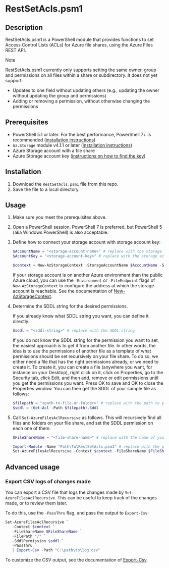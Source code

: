 # RestSetAcls.psm1

## Description

RestSetAcls.psm1 is a PowerShell module that provides functions to set Access Control Lists (ACLs) for Azure file shares, using the Azure Files REST API.

> [!NOTE]  
> RestSetAcls.psm1 currently only supports setting the same owner, group and permissions on all files within a share or subdirectory.
> It does not yet support:
>
> - Updates to one field without updating others (e.g., updating the owner without updating the group and permissions)
> - Adding or removing a permission, without otherwise changing the permissions

## Prerequisites

- PowerShell 5.1 or later. For the best performance, PowerShell 7+ is recommended ([installation instructions](https://learn.microsoft.com/en-us/powershell/scripting/install/installing-powershell))
- `Az.Storage` module v4.1.1 or later ([installation instructions](https://learn.microsoft.com/en-us/powershell/azure/install-azure-powershell))
- Azure Storage account with a file share
- Azure Storage account key ([instructions on how to find the key](https://learn.microsoft.com/en-us/azure/storage/common/storage-account-keys-manage?tabs=azure-portal#view-account-access-keys))

## Installation

1. Download the `RestSetAcls.psm1` file from this repo.
1. Save the file to a local directory.

## Usage

1. Make sure you meet the prerequisites above.
1. Open a PowerShell session. PowerShell 7 is preferred, but PowerShell 5 (aka Windows PowerShell) is also acceptable.
1. Define how to connect your storage account with storage account key:

   ```powershell
   $AccountName = "<storage-account-name>" # replace with the storage account name
   $AccountKey = "<storage-account-key>" # replace with the storage account key

   $context = New-AzStorageContext -StorageAccountName $AccountName -StorageAccountKey $AccountKey
   ```

   If your storage account is on another Azure environment than the public Azure cloud, you can use the `-Environment` or `-FileEndpoint` flags of `New-AzStorageContext` to configure the address at which the storage account is reachable. See the documentation of [New-AzStorageContext](https://learn.microsoft.com/en-us/powershell/module/az.storage/new-azstoragecontext).
   
1. Determine the SDDL string for the desired permissions.

   If you already know what SDDL string you want, you can define it directly:

   ```powershell
   $sddl = "<sddl-string>" # replace with the SDDL string
   ```

   If you do not know the SDDL string for the permission you want to set, the easiest approach is to get it from another file. In other words, the idea is to use the permissions of another file as a template of what permissions should be set recursively on your file share. To do so, we either need a file that has the right permissions already, or we need to create it. To create it, you can create a file (anywhere you want, for instance on your Desktop), right click on it, click on Properties, go to the Security tab, click Edit, and then add, remove or edit permissions until you get the permissions you want. Press OK to save and OK to close the Properties window. You can then get the SDDL of your sample file as follows:

   ```powershell
   $filepath = "<path-to-file-or-folder>" # replace with the path to your file or folder
   $sddl = (Get-Acl -Path $filepath).Sddl
   ```
   
1. Call `Set-AzureFilesAclRecursive` as follows. This will recursively find all files and folders on your file share, and set the SDDL permission on each one of them.

   ```powershell
   $FileShareName = "<file-share-name>" # replace with the name of your file share
   
   Import-Module -Name "Path\To\RestSetAcls.psm1" # replace with the path to the downloaded RestSetAcls.psm1 file
   Set-AzureFilesAclRecursive -Context $context -FileShareName $FileShareName -FilePath "/" -SddlPermission $sddl
   ```

## Advanced usage

### Export CSV logs of changes made

You can export a CSV file that logs the changes made by `Set-AzureFilesAclRecursive`. This can be useful to keep track of the changes made, or to review them later.

To do this, use the `-PassThru` flag, and pass the output to `Export-Csv`:

```powershell
Set-AzureFilesAclRecursive `
   -Context $context `
   -FileShareName $FileShareName `
   -FilePath "/" `
   -SddlPermission $sddl `
   -PassThru `
   | Export-Csv -Path "C:\path\to\log.csv"
```

To customize the CSV output, see the documentation of [Export-Csv](https://learn.microsoft.com/en-us/powershell/module/microsoft.powershell.utility/export-csv).
